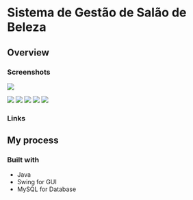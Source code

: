 # Sistema de Gestão de Salão de Beleza

## Overview


### Screenshots

![](.prewiew/Login.png)

![](.prewiew/movimentos.jpg)
![](.prewiew/clientes.jpg)
![](.prewiew/fornecedores.jpg)
![](.prewiew/servicos.jpg)
![](.prewiew/estoque.png)
### Links

## My process

### Built with

- Java
- Swing for GUI
- MySQL for Database
